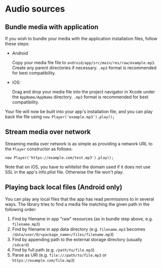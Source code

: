 # Audio sources

## Bundle media with application

If you wish to bundle your media with the application installation files,
follow these steps:

- Android

  Copy your media file file to `android/app/src/main/res/raw/example.mp3`.
  Create any parent directories if necessary. `.mp3` format is recommended for
  best compatibility.

- iOS:

  Drag and drop your media file into the project navigator in Xcode under the
  `AppName/AppName` directory. `.mp3` format is recommended for best
  compatibility.

Your file will now be built into your app's installation file, and you can play
back the file using `new Player('example.mp3').play();`

## Stream media over network

Streaming media over network is as simple as providing a network URL to the
`Player` constructor as follows:

```
new Player('https://example.com/test.mp3').play();
```

Note that on iOS, you have to whitelist the domain used if it does not use SSL in the app's
info.plist file. Otherwise the file won't play.

## Playing back local files (Android only)

You can play any local files that the app has read permissions to in several
ways. The library tries to find a media file matching the given path in the
following order:

1. Find by filename in app "raw" resources (as in bundle step above, e.g.
   `filename.mp3`)
2. Find by filename in app data directory (e.g. `filename.mp3` becomes
   `/data/user/0/<package_name>/files/filename.mp3`)
3. Find by appending path to the external storage directory (usually `/sdcard`)
4. Find by full path (e.g. `/path/to/file.mp3`)
5. Parse as URI (e.g. `file:///path/to/file.mp3` or
   `https://example.com/file.mp3`)
